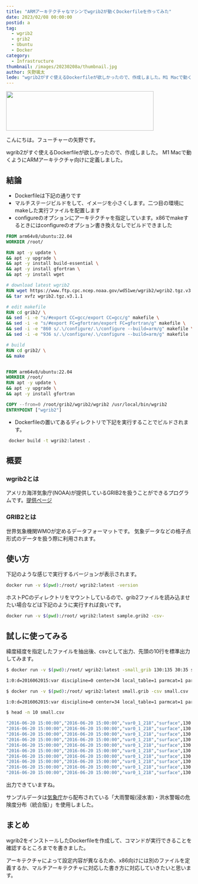 ```yaml
---
title: "ARMアーキテクチャなマシンでwgrib2が動くDockerfileを作ってみた"
date: 2023/02/08 00:00:00
postid: a
tag:
  - wgrib2
  - grib2
  - Ubuntu
  - Docker
category:
  - Infrastructure
thumbnail: /images/20230208a/thumbnail.jpg
author: 矢野颯太
lede: "wgrib2がすぐ使えるDockerfileが欲しかったので、作成しました。M1 Macで動くようにARMアーキテクチャ向けに定義しました。"
---
```


<img src="/images/20230208a/images.jpg" alt="" width="400" height="107">

こんにちは。フューチャーの矢野です。

wgrib2がすぐ使えるDockerfileが欲しかったので、作成しました。
M1 Macで動くようにARMアーキテクチャ向けに定義しました。

## 結論

* Dockerfileは下記の通りです
* マルチステージビルドをして、イメージを小さくします。二つ目の環境にmakeした実行ファイルを配置します
* configureのオプションにアーキテクチャを指定しています。x86でmakeするときにはconfigureのオプション書き換えなしでビルドできました

```Dockerfile
FROM arm64v8/ubuntu:22.04
WORKDIR /root/

RUN apt -y update \
&& apt -y upgrade \
&& apt -y install build-essential \
&& apt -y install gfortran \
&& apt -y install wget

# download latest wgrib2
RUN wget https://www.ftp.cpc.ncep.noaa.gov/wd51we/wgrib2/wgrib2.tgz.v3.1.1 \
&& tar xvfz wgrib2.tgz.v3.1.1

# edit makefile
RUN cd grib2/ \
&& sed -i -e "s/#export CC=gcc/export CC=gcc/g" makefile \
&& sed -i -e "s/#export FC=gfortran/export FC=gfortran/g" makefile \
&& sed -i -e "860 s/.\/configure/.\/configure --build=arm/g" makefile \
&& sed -i -e "936 s/.\/configure/.\/configure --build=arm/g" makefile

# build
RUN cd grib2/ \
&& make


FROM arm64v8/ubuntu:22.04
WORKDIR /root/
RUN apt -y update \
&& apt -y upgrade \
&& apt -y install gfortran

COPY --from=0 /root/grib2/wgrib2/wgrib2 /usr/local/bin/wgrib2
ENTRYPOINT ["wgrib2"]
```

* Dockerfileの置いてあるディレクトリで下記を実行することでビルドされます。

```sh
 docker build -t wgrib2:latest .
```

## 概要

### wgrib2とは

アメリカ海洋気象庁(NOAA)が提供しているGRIB2を扱うことができるプログラムです。[提供ページ](https://www.cpc.ncep.noaa.gov/products/wesley/wgrib2/)

### GRIB2とは

世界気象機関WMOが定めるデータフォーマットです。
気象データなどの格子点形式のデータを扱う際に利用されます。

## 使い方

下記のような感じで実行するバージョンが表示されます。

```sh
docker run -v $(pwd):/root/ wgrib2:latest -version
```

ホストPCのディレクトリをマウントしているので、grib2ファイルを読み込ませたい場合などは下記のように実行すれば良いです。

```sh
docker run -v $(pwd):/root/ wgrib2:latest sample.grib2 -csv-
```

## 試しに使ってみる

緯度経度を指定したファイルを抽出後、csvとして出力、先頭の10行を標準出力してみます。

```sh
$ docker run -v $(pwd):/root/ wgrib2:latest -small_grib 130:135 30:35 small.grib Z__C_RJTD_20160620150000_MET_GPV_Ggis1km_Plfdc_Aper10min_FH0000-0300_grib2.bin

1:0:d=2016062015:var discipline=0 center=34 local_table=1 parmcat=1 parm=218:surface:anl:

$ docker run -v $(pwd):/root/ wgrib2:latest small.grib -csv small.csv

1:0:d=2016062015:var discipline=0 center=34 local_table=1 parmcat=1 parm=218:surface:anl:

$ head -n 10 small.csv

"2016-06-20 15:00:00","2016-06-20 15:00:00","var0_1_218","surface",130.006,30.0042,0
"2016-06-20 15:00:00","2016-06-20 15:00:00","var0_1_218","surface",130.019,30.0042,0
"2016-06-20 15:00:00","2016-06-20 15:00:00","var0_1_218","surface",130.031,30.0042,0
"2016-06-20 15:00:00","2016-06-20 15:00:00","var0_1_218","surface",130.044,30.0042,0
"2016-06-20 15:00:00","2016-06-20 15:00:00","var0_1_218","surface",130.056,30.0042,0
"2016-06-20 15:00:00","2016-06-20 15:00:00","var0_1_218","surface",130.069,30.0042,0
"2016-06-20 15:00:00","2016-06-20 15:00:00","var0_1_218","surface",130.081,30.0042,0
"2016-06-20 15:00:00","2016-06-20 15:00:00","var0_1_218","surface",130.094,30.0042,0
"2016-06-20 15:00:00","2016-06-20 15:00:00","var0_1_218","surface",130.106,30.0042,0
"2016-06-20 15:00:00","2016-06-20 15:00:00","var0_1_218","surface",130.119,30.0042,0
```

出力できていますね。

サンプルデータは[気象庁](https://www.data.jma.go.jp/developer/gpv_sample.html)から配布されている「大雨警報(浸水害)・洪水警報の危険度分布（統合版）」を使用しました。

## まとめ

wgrib2をインストールしたDockerfileを作成して、コマンドが実行できることを確認するところまでを書きました。

アーキテクチャによって設定内容が異なるため、x86向けには別のファイルを定義するか、マルチアーキテクチャに対応した書き方に対応していきたいと思います。
